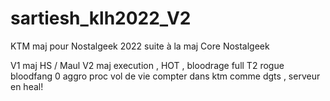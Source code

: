 # sartiesh_klh2022_V2

KTM maj pour Nostalgeek 2022 suite à la maj Core Nostalgeek

V1 maj HS / Maul
V2 maj execution , HOT , bloodrage
full T2 rogue bloodfang 0 aggro
proc vol de vie compter dans ktm comme dgts , serveur en heal!
